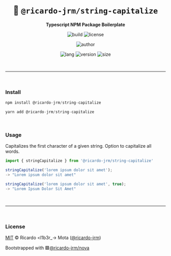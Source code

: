<div align="center">

# 🌙 `@ricardo-jrm/string-capitalize`

<b>Typescript NPM Package Boilerplate</b>

![build](https://img.shields.io/github/workflow/status/ricardo-jrm/string-capitalize/Continuous%20Integration?style=for-the-badge)
![license](https://img.shields.io/github/license/ricardo-jrm/string-capitalize?style=for-the-badge)

![author](<https://img.shields.io/badge/Author-Ricardo%20%3Cl1b3r__--%3E%20Mota%20(%40ricardo--jrm)-orange?style=for-the-badge>)

![lang](https://img.shields.io/github/languages/top/ricardo-jrm/string-capitalize?style=for-the-badge)
![version](https://img.shields.io/npm/v/@ricardo-jrm/string-capitalize?style=for-the-badge)
![size](https://img.shields.io/bundlephobia/min/@ricardo-jrm/string-capitalize?style=for-the-badge)

</div>

<br />

---

<br />

### <b>Install</b>

```ts
npm install @ricardo-jrm/string-capitalize

yarn add @ricardo-jrm/string-capitalize
```

<br />

### <b>Usage</b>

Capitalizes the first character of a given string. Option to capitalize all words.

```ts
import { stringCapitalize } from '@ricardo-jrm/string-capitalize'

stringCapitalize('lorem ipsum dolor sit amet');
-> "Lorem ipsum dolor sit amet"

stringCapitalize('lorem ipsum dolor sit amet', true);
-> "Lorem Ipsum Dolor Sit Amet"
```

<br />

---

<br />

### <b>License</b>

[MIT](https://github.com/ricardo-jrm/string-capitalize/blob/main/LICENSE) © Ricardo <l1b3r\_-> Mota ([@ricardo-jrm](https://github.com/ricardo-jrm))

Bootstrapped with 🟪[@ricardo-jrm/nova](https://github.com/ricardo-jrm/nova)

<br />
